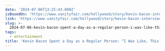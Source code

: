 ```yaml
---
date: '2024-07-06T13:25:43.000Z'
isBasedOn: 'https://www.vanityfair.com/hollywood/story/kevin-bacon-interview'
link: 'https://www.vanityfair.com/hollywood/story/kevin-bacon-interview'
slug: >-
  2024-07-06-kevin-bacon-spent-a-day-as-a-regular-person-i-was-like-this-sucks-or-van
tags:
  - entertainment
title: 'Kevin Bacon Spent a Day as a Regular Person: “I Was Like, This Sucks” | Van'
---
```

 
